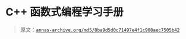 # C++ 函数式编程学习手册

> 原文：[`annas-archive.org/md5/8ba9d5d0c71497e4f1c908aec7505b42`](https://annas-archive.org/md5/8ba9d5d0c71497e4f1c908aec7505b42)